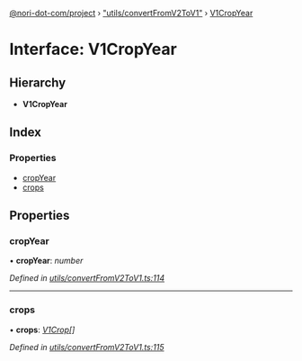 [@nori-dot-com/project](../README.md) › ["utils/convertFromV2ToV1"](../modules/_utils_convertfromv2tov1_.md) › [V1CropYear](_utils_convertfromv2tov1_.v1cropyear.md)

# Interface: V1CropYear

## Hierarchy

* **V1CropYear**

## Index

### Properties

* [cropYear](_utils_convertfromv2tov1_.v1cropyear.md#cropyear)
* [crops](_utils_convertfromv2tov1_.v1cropyear.md#crops)

## Properties

###  cropYear

• **cropYear**: *number*

*Defined in [utils/convertFromV2ToV1.ts:114](https://github.com/nori-dot-eco/nori-dot-com/blob/1131583/packages/project/src/utils/convertFromV2ToV1.ts#L114)*

___

###  crops

• **crops**: *[V1Crop](_utils_convertfromv2tov1_.v1crop.md)[]*

*Defined in [utils/convertFromV2ToV1.ts:115](https://github.com/nori-dot-eco/nori-dot-com/blob/1131583/packages/project/src/utils/convertFromV2ToV1.ts#L115)*
